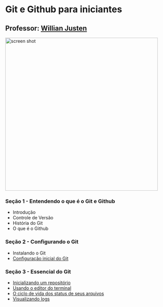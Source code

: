 # Git e Github para iniciantes #

## Professor: [Willian Justen](https://github.com/willianjusten) ##

<img width="480" alt="screen shot" src="https://github.com/deppbrazil/course-git-e-github-para-iniciantes/blob/master/dist/assets/git-mais-github.png">

### Seção 1 - Entendendo o que é o Git e Github ###
* Introdução
* Controle de Versão
* História do Git
* O que é o Github

### Seção 2 - Configurando o Git ###
* Instalando o Git
* [Configuração inicial do Git](https://github.com/deppbrazil/course-git-e-github-para-iniciantes/blob/master/configuracao-inicial-do-git.md)

### Seção 3 - Essencial do Git ###
* [Inicializando um repositório](https://github.com/deppbrazil/course-git-e-github-para-iniciantes/blob/master/inicializando-um-repositorio.md)
* [Usando o editor do terminal](https://github.com/deppbrazil/course-git-e-github-para-iniciantes/blob/master/usando-o-editor-do-terminal.md)
* [O ciclo de vida dos status de seus arquivos](https://github.com/deppbrazil/course-git-e-github-para-iniciantes/blob/master/o-ciclo-de-vida-dos-status-de-seus-arquivos.md)
* [Visualizando logs](https://github.com/deppbrazil/course-git-e-github-para-iniciantes/blob/master/visualizando-logs.md)